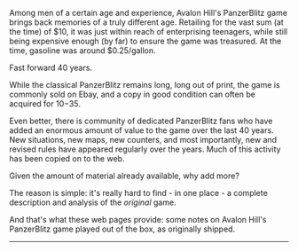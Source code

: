 Among men of a certain age and experience, Avalon Hill's PanzerBlitz
game brings back memories of a truly different age. Retailing for the
vast sum (at the time) of $10, it was just within reach of enterprising
teenagers, while still being expensive enough (by far) to ensure the game
was treasured. At the time, gasoline was around $0.25/gallon.

Fast forward 40 years.

While the classical PanzerBlitz remains long, long out of print, the
game is commonly sold on Ebay, and a copy in good condition can often be
acquired for $10-$35.

Even better, there is community of dedicated PanzerBlitz fans who have
added an enormous amount of value to the game over the last 40 years.
New situations, new maps, new counters, and most importantly, new and
revised rules have appeared regularly over the years. Much of this
activity has been copied on to the web.

Given the amount of material already available, why add more?

The reason is simple: it's really hard to find - in one place - 
a complete description and analysis of the *original* game.

And that's what these web pages provide: some notes on Avalon Hill's
PanzerBlitz game played out of the box, as originally shipped.

----
